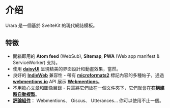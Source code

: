 # 介绍

Urara 是一個基於 SvelteKit 的現代網誌模板。

## 特徵

- 開箱即用的 **Atom feed** (WebSub), **Sitemap**, **PWA** (Web app manifest & ServiceWorker) 支持。
- 使用 [**daisyUI**](https://github.com/saadeghi/daisyui) 呈現精美的界面設計和動畫效果，當然。
- 良好的 [**IndieWeb**](https://indieweb.org/) 兼容性 - 帶有 [**microformats2**](https://microformats.org/) 標記內容的多種帖子，通過 [**webmentions.io**](https://webmentions.io) API 展示 [**Webmentions**](https://indieweb.org/Webmention)。
- 不用擔心文章和圖像目錄 - 只需將它們放在一個文件夾下，它們就會在[**在構建時自動複製**](https://github.com/importantimport/urara/blob/main/urara.ts)。
- [**評論組件**](https://github.com/importantimport/urara/tree/main/src/lib/components/comments)： Webmentions、 Giscus、 Utterances... 你可以使用不止一個。
